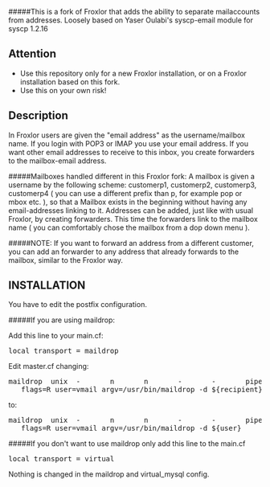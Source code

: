 #####This is a fork of Froxlor that adds the ability to separate mailaccounts from addresses.
Loosely based on Yaser Oulabi's syscp-email module for syscp 1.2.16


Attention
-----------

 * Use this repository only for a new Froxlor installation, or on a Froxlor installation based on this fork.
 * Use this on your own risk!

Description
-----------

In Froxlor users are given the "email address" as the username/mailbox name. If you login with POP3 or IMAP you use your email address.
If you want other email addresses to receive to this inbox, you create forwarders to the mailbox-email address.


#####Mailboxes handled different in this Froxlor fork:
A mailbox is given a username by the following scheme: customerp1, customerp2, customerp3, customerp4 ( you can use a different prefix than p, for example pop or mbox etc. ), so that a Mailbox exists in the beginning without having any email-addresses linking to it. Addresses can be added, just like with usual Froxlor, by creating forwarders. This time the forwarders link to the mailbox name ( you can comfortably chose the mailbox from a dop down menu ).

#####NOTE:
If you want to forward an address from a different customer, you can add an forwarder to any address that already forwards to the mailbox, similar to the Froxlor way.


INSTALLATION
-----------

You have to edit the postfix configuration.

#####If you are using maildrop:

Add this line to your main.cf:

<pre>local_transport = maildrop</pre>

Edit master.cf changing:

<pre>
maildrop  unix  -       n       n       -       -       pipe
   flags=R user=vmail argv=/usr/bin/maildrop -d ${recipient}
</pre> 
to:
<pre>
maildrop  unix  -       n       n       -       -       pipe
   flags=R user=vmail argv=/usr/bin/maildrop -d ${user}
</pre>



#####If you don't want to use maildrop only add this line to the main.cf

<pre>local_transport = virtual</pre>


Nothing is changed in the maildrop and virtual_mysql config.

